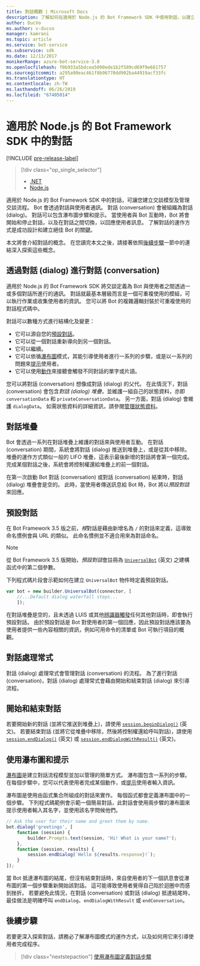 ```yaml
---
title: 對話概觀 | Microsoft Docs
description: 了解如何在適用於 Node.js 的 Bot Framework SDK 中使用對話，以建立交談模型並管理交談流程。
author: DucVo
ms.author: v-ducvo
manager: kamrani
ms.topic: article
ms.service: bot-service
ms.subservice: sdk
ms.date: 12/13/2017
monikerRange: azure-bot-service-3.0
ms.openlocfilehash: f0b933a5bdcea5090ede1b2f589cd69f9e681757
ms.sourcegitcommit: a295a90eac461f8b96770dd902ba44919acf33fc
ms.translationtype: HT
ms.contentlocale: zh-TW
ms.lasthandoff: 06/26/2019
ms.locfileid: "67405014"
---
```

# <a name="dialogs-in-the-bot-framework-sdk-for-nodejs"></a>適用於 Node.js 的 Bot Framework SDK 中的對話

[!INCLUDE [pre-release-label](../includes/pre-release-label-v3.md)]

> [!div class="op_single_selector"]
> - [.NET](../dotnet/bot-builder-dotnet-dialogs.md)
> - [Node.js](../nodejs/bot-builder-nodejs-dialog-overview.md)

適用於 Node.js 的 Bot Framework SDK 中的對話，可讓您建立交談模型及管理交談流程。 Bot 會透過對話與使用者通訊。 對話 (conversation) 會被組織為對話 (dialog)。 對話可以包含瀑布圖步驟和提示。 當使用者與 Bot 互動時，Bot 將會開始和停止對話，以及在對話之間切換，以回應使用者訊息。 了解對話的運作方式是成功設計和建立絕佳 Bot 的關鍵。 

本文將會介紹對話的概念。 在您讀完本文之後，請接著依照[後續步驟](#next-steps)一節中的連結深入探索這些概念。

## <a name="conversations-through-dialogs"></a>透過對話 (dialog) 進行對話 (conversation)

適用於 Node.js 的 Bot Framework SDK 將交談定義為 Bot 與使用者之間透過一或多個對話所進行的通訊。 對話就最基本層級而言是一個可重複使用的模組，可以執行作業或收集使用者的資訊。 您可以將 Bot 的複雜邏輯封裝於可重複使用的對話程式碼中。

對話可以數種方式進行結構化及變更：

- 它可以源自您的[預設對話](#default-dialog)。
- 它可以從一個對話重新導向到另一個對話。
- 它可以繼續。
- 它可以依循[瀑布圖](bot-builder-nodejs-dialog-waterfall.md)模式，其能引導使用者進行一系列的步驟，或是以一系列的問題來[提示](bot-builder-nodejs-dialog-prompt.md)使用者。
- 它可以使用[動作](bot-builder-nodejs-dialog-actions.md)來接聽會觸發不同對話的單字或片語。 

您可以將對話 (conversation) 想像成對話 (dialog) 的父代。 在此情況下，對話 (conversation) 會包含*對話 (dialog) 堆疊*，並維護一組自己的狀態資料，亦即 `conversationData` 和 `privateConversationData`。 另一方面，對話 (dialog) 會維護 `dialogData`。 如需狀態資料的詳細資訊，請參閱[管理狀態資料](bot-builder-nodejs-state.md)。

## <a name="dialog-stack"></a>對話堆疊

Bot 會透過一系列在對話堆疊上維護的對話來與使用者互動。 在對話 (conversation) 期間，系統會將對話 (dialog) 推送到堆疊上，或是從其中移除。 堆疊的運作方式類似一般的 LIFO 堆疊，這表示最後新增的對話將會第一個完成。 完成某個對話之後，系統會將控制權還給堆疊上的前一個對話。

在第一次啟動 Bot 對話 (conversation) 或對話 (conversation) 結束時，對話 (dialog) 堆疊會是空的。 此時，當使用者傳送訊息給 Bot 時，Bot 將以*預設對話*來回應。

## <a name="default-dialog"></a>預設對話

在 Bot Framework 3.5 版之前，*根*對話是藉由新增名為 `/` 的對話來定義，這導致命名慣例會與 URL 的類似。 此命名慣例並不適合用來為對話命名。 

> [!NOTE]
> 從 Bot Framework 3.5 版開始，*預設對話*會註冊為 [`UniversalBot`](https://docs.botframework.com/node/builder/chat-reference/classes/_botbuilder_d_.universalbot.html#constructor) \(英文\) 之建構函式中的第二個參數。  

下列程式碼片段會示範如何在建立 `UniversalBot` 物件時定義預設對話。

```javascript
var bot = new builder.UniversalBot(connector, [
    //...Default dialog waterfall steps...
    ]);
```

在對話堆疊是空的，且未透過 LUIS 或其他[辨識器](bot-builder-nodejs-recognize-intent-messages.md)[觸發](bot-builder-nodejs-dialog-actions.md)任何其他對話時，即會執行預設對話。 由於預設對話是 Bot 對使用者的第一個回應，因此預設對話應該要為使用者提供一些內容相關的資訊，例如可用命令的清單或 Bot 可執行項目的概觀。

## <a name="dialog-handlers"></a>對話處理常式

對話 (dialog) 處理常式會管理對話 (conversation) 的流程。 為了進行對話 (conversation)，對話 (dialog) 處理常式會藉由開始和結束對話 (dialog) 來引導流程。 

## <a name="starting-and-ending-dialogs"></a>開始和結束對話

若要開始新的對話 (並將它推送到堆疊上)，請使用 [`session.beginDialog()`](http://docs.botframework.com/node/builder/chat-reference/classes/_botbuilder_d_.session#begindialog) \(英文\)。 若要結束對話 (並將它從堆疊中移除，然後將控制權還給呼叫對話)，請使用 [`session.endDialog()`](http://docs.botframework.com/node/builder/chat-reference/classes/_botbuilder_d_.session#enddialog) \(英文\) 或 [`session.endDialogWithResult()`](http://docs.botframework.com/node/builder/chat-reference/classes/_botbuilder_d_.session#enddialogwithresult) \(英文\)。 

## <a name="using-waterfalls-and-prompts"></a>使用瀑布圖和提示

[瀑布圖](bot-builder-nodejs-dialog-waterfall.md)是建立對話流程模型並加以管理的簡單方式。 瀑布圖包含一系列的步驟。 在每個步驟中，您可以代表使用者完成某個動作，或[提示](bot-builder-nodejs-dialog-prompt.md)使用者輸入資訊。

瀑布圖是使用由函式集合所組成的對話來實作。 每個函式都會定義瀑布圖中的一個步驟。 下列程式碼範例會示範一個簡易對話，此對話會使用兩步驟的瀑布圖來提示使用者輸入其名字，並使用該名字問候他們。

```javascript
// Ask the user for their name and greet them by name.
bot.dialog('greetings', [
    function (session) {
        builder.Prompts.text(session, 'Hi! What is your name?');
    },
    function (session, results) {
        session.endDialog(`Hello ${results.response}!`);
    }
]);
```

當 Bot 抵達瀑布圖的結尾，但沒有結束對話時，來自使用者的下一個訊息會從瀑布圖的第一個步驟重新開始該對話。 這可能導致使用者覺得自己陷於迴圈中而感到挫折。 若要避免此情況，在對話 (conversation) 或對話 (dialog) 抵達結尾時，最佳做法是明確呼叫 `endDialog`、`endDialogWithResult` 或 `endConversation`。

## <a name="next-steps"></a>後續步驟

若要更深入探索對話，請務必了解瀑布圖模式的運作方式，以及如何用它來引導使用者完成程序。

> [!div class="nextstepaction"]
> [使用瀑布圖定義對話步驟](bot-builder-nodejs-dialog-waterfall.md)
